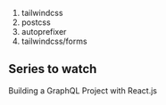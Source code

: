 1. tailwindcss
2. postcss
3. autoprefixer
4. tailwindcss/forms

## Series to watch

Building a GraphQL Project with React.js
